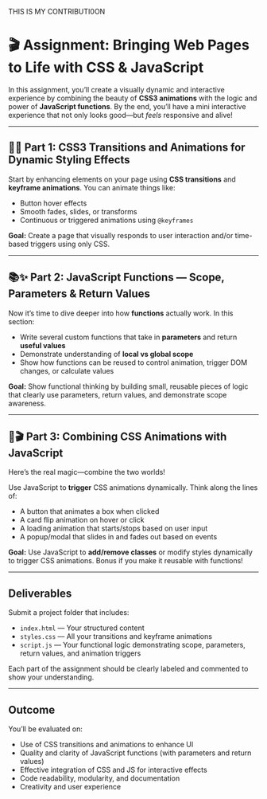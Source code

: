 THIS IS MY CONTRIBUTI0ON
# 🎬 Assignment: Bringing Web Pages to Life with CSS & JavaScript

In this assignment, you’ll create a visually dynamic and interactive experience by combining the beauty of **CSS3 animations** with the logic and power of **JavaScript functions**. By the end, you’ll have a mini interactive experience that not only looks good—but *feels* responsive and alive!

---

## 🎨✨ Part 1: CSS3 Transitions and Animations for Dynamic Styling Effects

Start by enhancing elements on your page using **CSS transitions** and **keyframe animations**. You can animate things like:

* Button hover effects
* Smooth fades, slides, or transforms
* Continuous or triggered animations using `@keyframes`

**Goal:** Create a page that visually responds to user interaction and/or time-based triggers using only CSS.

---

## 📚✨ Part 2: JavaScript Functions — Scope, Parameters & Return Values

Now it’s time to dive deeper into how **functions** actually work. In this section:

* Write several custom functions that take in **parameters** and return **useful values**
* Demonstrate understanding of **local vs global scope**
* Show how functions can be reused to control animation, trigger DOM changes, or calculate values

**Goal:** Show functional thinking by building small, reusable pieces of logic that clearly use parameters, return values, and demonstrate scope awareness.

---

## 🎨🎬 Part 3: Combining CSS Animations with JavaScript

Here’s the real magic—combine the two worlds!

Use JavaScript to **trigger** CSS animations dynamically. Think along the lines of:

* A button that animates a box when clicked
* A card flip animation on hover or click
* A loading animation that starts/stops based on user input
* A popup/modal that slides in and fades out based on events

**Goal:** Use JavaScript to **add/remove classes** or modify styles dynamically to trigger CSS animations. Bonus if you make it reusable with functions!

---

## Deliverables

Submit a project folder that includes:

* `index.html` — Your structured content
* `styles.css` — All your transitions and keyframe animations
* `script.js` — Your functional logic demonstrating scope, parameters, return values, and animation triggers

Each part of the assignment should be clearly labeled and commented to show your understanding.

---

## Outcome

You’ll be evaluated on:

* Use of CSS transitions and animations to enhance UI
* Quality and clarity of JavaScript functions (with parameters and return values)
* Effective integration of CSS and JS for interactive effects
* Code readability, modularity, and documentation
* Creativity and user experience
